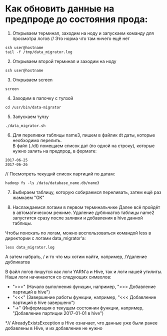 # Как обновить данные на предпроде до состояния прода:

1. Открываем терминал, заходим на ноду и запускаем команду для просмотра логов
// Это норма что там ничего ещё нет
```
ssh user@hostname
tail -f /tmp/data_migrator.log
```

2. Открываем второй терминал и заходим на ноду
```
ssh user@hostname
```

3. Открываем screen
```
screen
```

4. Заходим в папочку с тулзой
```
cd /usr/bin/data-migrator
```

5. Запускаем тулзу 
```
./data_migrator.sh
```

6. Для переливки таблицы name3, пишем в файлик dt даты, которые необходимо перелить.  
В файл (./dt) помещаем список дат (по одной на строку), которые нужно залить на предпрод, в формате:
```
2017-06-25
2017-06-26
```
// Посмотреть текущий список партиций по датам: 
```
hadoop fs -ls /data/database_name.db/name3
```

7. Выбираем таблицу, которую собираемся переливать, затем ещё раз жамкаем "ОК"

8. Наслаждаемся логами в первом терминальчике
Далее всё пройдёт в автоматическом режиме.
Удаление дубликатов таблицы name2 запустится сразу после заливки и 
добавления в hive данной таблицы.

Чтобы поискать по логам, можно воспользоваться командой less в директории с логами data_migrator'а:
```
less data_migrator.log
```
А затем набрать, / и то что мы хотим найти, например, /Удаление дубликатов

В файл логов пишутся как логи YARN'а и Hive, так и логи нашей утилиты. 
Наши логи начинаются со следующих символов:
- ">>>" (Начало выполнения функции, например, ">>> Добавление партиций в hive")
- "<<<" (Завершение работы функции, например, "<<< Добавление партиций в hive завершено")
- "->" (Информация о текущем состоянии функции, например, "Добавление партиции 2017-01-01 в hive")

*// AlreadyExistsException в Hive означает, что данные уже были ранее добавлены в Hive, и их добавление не нужно
